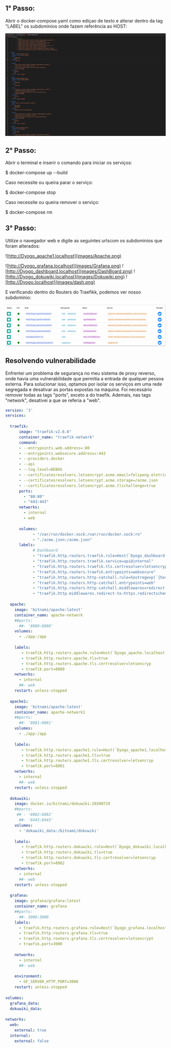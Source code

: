 ## 1° Passo:
Abrir o docker-compose.yaml como ediçao de texto e alterar dentro da tag "LABEL" os subdominios onde fazem referência ao HOST: 

![](images/Abrindo-o-docker-compose.yaml.png)


## 2° Passo:
Abrir o terminal e inserir o comando para iniciar os serviços:

$ docker-compose up --build

Caso necessite ou queira parar o serviço:

$ docker-compose stop

Caso necessite ou queira remover o serviço:

$ docker-compose rm


## 3° Passo:
Utilize o navegador web e digite as seguintes urlscom os subdominios que foram alterados:


![http://Dyogo_apache1.localhost](images/Apache.png)

![http://Dyogo_grafana.localhost](images/Grafana.png)
![http://Dyogo_dashboard.localhost](images/DashBoard.png)
![http://Dyogo_dokuwiki.localhost](images/Dokuwiki.png)
![http://Dyogo.localhost](images/dash.png)

E verificando dentro do Routers do Traefikk, podemos ver nosso subdominio:

![](images/dominios.png)

## Resolvendo vulnerabilidade
Enfrentei um problema de segurança no meu sistema de proxy reverso, onde havia uma vulnerabilidade que permitia a entrada de qualquer pessoa externa. Para solucionar isso, optamos por isolar os serviços em uma rede segregada e desativar as portas expostas na máquina. Foi necessário remover todas as tags "ports", exceto a do traefik. Ademais, nas tags "network", desativei a que se referia a "web".

```yaml
version: '3'
services:

  traefik:
      image: "traefik:v2.6.6"
      container_name: "traefik-network"
      command:
      - --entrypoints.web.address=:80
      - --entrypoints.websecure.address=:443
      - --providers.docker
      - --api
      - --log.level=DEBUG
      - --certificatesresolvers.letsencrypt.acme.email=felipeng.eletrica@gmail.com
      - --certificatesresolvers.letsencrypt.acme.storage=/acme.json
      - --certificatesresolvers.letsencrypt.acme.tlschallenge=true
      ports:
        - "80:80"
        - "443:443"
      networks:
        - internal
        - web

      volumes:
            - "/var/run/docker.sock:/var/run/docker.sock:ro"
            - "./acme.json:/acme.json"
      labels:
            # Dashboard
            - "traefik.http.routers.traefik.rule=Host(`Dyogo_dashboard.localhost`)"
            - "traefik.http.routers.traefik.service=api@internal"
            - "traefik.http.routers.traefik.tls.certresolver=letsencrypt"
            - "traefik.http.routers.traefik.entrypoints=websecure"
            - "traefik.http.routers.http-catchall.rule=hostregexp(`{host:.+}`)"
            - "traefik.http.routers.http-catchall.entrypoints=web"
            - "traefik.http.routers.http-catchall.middlewares=redirect-to-https"
            - "traefik.http.middlewares.redirect-to-https.redirectscheme.scheme=https"

  apache:
    image: 'bitnami/apache:latest'
    container_name: apache-network
    ##ports:
      ##- '8080:8080'
    volumes:
      - ./app:/app
    
    labels:
       - traefik.http.routers.apache.rule=Host(`Dyogo_apache.localhost`)
       - traefik.http.routers.apache.tls=true
       - traefik.http.routers.apache.tls.certresolver=letsencryp
       - traefik.port=8080
    networks:
      - internal
      ##- web
    restart: unless-stopped

  apache1:
    image: 'bitnami/apache:latest'
    container_name: apache-network1
    ##ports:
      ##- '8081:8081'
    volumes:
      - ./app:/app
    
    labels:
       - traefik.http.routers.apache1.rule=Host(`Dyogo_apache1.localhost`)
       - traefik.http.routers.apache1.tls=true
       - traefik.http.routers.apache1.tls.certresolver=letsencryp
       - traefik.port=8081
    networks:
      - internal
      ##- web
    restart: unless-stopped

  dokuwiki:
    image: docker.io/bitnami/dokuwiki:20200729
    ##ports:
     ## - '8082:8082'
      ##- '8443:8443'
    volumes:
      - 'dokuwiki_data:/bitnami/dokuwiki'

    labels:
       - traefik.http.routers.dokuwiki.rule=Host(`Dyogo_dokuwiki.localhost`)
       - traefik.http.routers.dokuwiki.tls=true
       - traefik.http.routers.dokuwiki.tls.certresolver=letsencryp
       - traefik.port=8082
    networks:
      - internal
      ##- web
    restart: unless-stopped

  grafana:
    image: grafana/grafana:latest
    container_name: grafana
    ##ports:
      ##- 3000:3000
    labels:
      - traefik.http.routers.grafana.rule=Host(`Dyogo_grafana.localhost`)
      - traefik.http.routers.grafana.tls=true
      - traefik.http.routers.grafana.tls.certresolver=letsencrypt
      - traefik.port=3000

    networks:
      - internal
      ##- web

    environment: 
      - GF_SERVER_HTTP_PORT=3000
    restart: unless-stopped

volumes:
  grafana_data:
  dokuwiki_data:

networks:
  web:
    external: true
  internal:
    external: false
```